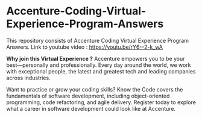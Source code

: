 # Accenture-Coding-Virtual-Experience-Program-Answers

This repository consists of Accenture Coding Virtual Experience Program Answers.
Link to youtube video : https://youtu.be/rY6--2-k_wA

**Why join this Virtual Experience ?**
Accenture empowers you to be your best—personally and professionally. Every day around the world, we work with exceptional people, the latest and greatest tech and leading companies across industries. 

Want to practice or grow your coding skills? Know the Code covers the fundamentals of software development, including object-oriented programming, code refactoring, and agile delivery. Register today to explore what a career in software development could look like at Accenture.
